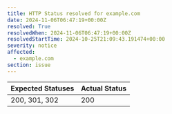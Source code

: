 ```yaml
---
title: HTTP Status resolved for example.com
date: 2024-11-06T06:47:19+00:00Z
resolved: True
resolvedWhen: 2024-11-06T06:47:19+00:00Z
resolvedStartTime: 2024-10-25T21:09:43.191474+00:00
severity: notice
affected:
  - example.com
section: issue
---
```


| Expected Statuses | Actual Status  |
|-------------------|----------------|
| 200, 301, 302 | 200 |
